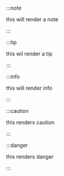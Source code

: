 







:::note

this will render a note

:::

:::tip

this wil render a tip

:::

:::info

this will render info

:::

:::caution

this renders caution

:::

:::danger

this renders danger

:::

